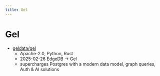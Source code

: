 ```yaml
---
title: Gel
---
```


# Gel

- [geldata/gel](https://github.com/geldata/gel)
  - Apache-2.0, Python, Rust
  - 2025-02-26 EdgeDB -> Gel
  - supercharges Postgres with a modern data model, graph queries, Auth & AI solutions

